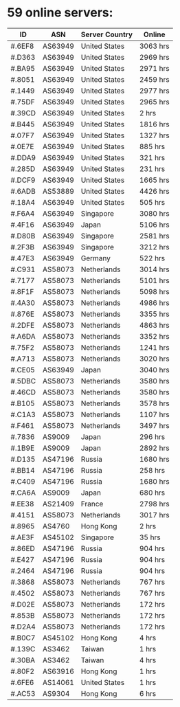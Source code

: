 # 59 online servers:

| ID | ASN | Server Country | Online |
| ------ | ------ | ------ | ------ |
| #.6EF8 | AS63949 | United States | 3063 hrs |
| #.D363 | AS63949 | United States | 2969 hrs |
| #.BA95 | AS63949 | United States | 2971 hrs |
| #.8051 | AS63949 | United States | 2459 hrs |
| #.1449 | AS63949 | United States | 2977 hrs |
| #.75DF | AS63949 | United States | 2965 hrs |
| #.39CD | AS63949 | United States | 2 hrs |
| #.B445 | AS63949 | United States | 1816 hrs |
| #.07F7 | AS63949 | United States | 1327 hrs |
| #.0E7E | AS63949 | United States | 885 hrs |
| #.DDA9 | AS63949 | United States | 321 hrs |
| #.285D | AS63949 | United States | 231 hrs |
| #.DCF9 | AS63949 | United States | 1665 hrs |
| #.6ADB | AS53889 | United States | 4426 hrs |
| #.18A4 | AS63949 | United States | 505 hrs |
| #.F6A4 | AS63949 | Singapore | 3080 hrs |
| #.4F16 | AS63949 | Japan | 5106 hrs |
| #.D80B | AS63949 | Singapore | 2581 hrs |
| #.2F3B | AS63949 | Singapore | 3212 hrs |
| #.47E3 | AS63949 | Germany | 522 hrs |
| #.C931 | AS58073 | Netherlands | 3014 hrs |
| #.7177 | AS58073 | Netherlands | 5101 hrs |
| #.8F1F | AS58073 | Netherlands | 5098 hrs |
| #.4A30 | AS58073 | Netherlands | 4986 hrs |
| #.876E | AS58073 | Netherlands | 3355 hrs |
| #.2DFE | AS58073 | Netherlands | 4863 hrs |
| #.A6DA | AS58073 | Netherlands | 3352 hrs |
| #.75F2 | AS58073 | Netherlands | 1241 hrs |
| #.A713 | AS58073 | Netherlands | 3020 hrs |
| #.CE05 | AS63949 | Japan | 3040 hrs |
| #.5DBC | AS58073 | Netherlands | 3580 hrs |
| #.46CD | AS58073 | Netherlands | 3580 hrs |
| #.B105 | AS58073 | Netherlands | 3578 hrs |
| #.C1A3 | AS58073 | Netherlands | 1107 hrs |
| #.F461 | AS58073 | Netherlands | 3497 hrs |
| #.7836 | AS9009 | Japan | 296 hrs |
| #.1B9E | AS9009 | Japan | 2892 hrs |
| #.D135 | AS47196 | Russia | 1680 hrs |
| #.BB14 | AS47196 | Russia | 258 hrs |
| #.C409 | AS47196 | Russia | 1680 hrs |
| #.CA6A | AS9009 | Japan | 680 hrs |
| #.EE38 | AS21409 | France | 2798 hrs |
| #.4151 | AS58073 | Netherlands | 3017 hrs |
| #.8965 | AS4760 | Hong Kong | 2 hrs |
| #.AE3F | AS45102 | Singapore | 35 hrs |
| #.86ED | AS47196 | Russia | 904 hrs |
| #.E427 | AS47196 | Russia | 904 hrs |
| #.2464 | AS47196 | Russia | 904 hrs |
| #.3868 | AS58073 | Netherlands | 767 hrs |
| #.4502 | AS58073 | Netherlands | 767 hrs |
| #.D02E | AS58073 | Netherlands | 172 hrs |
| #.853B | AS58073 | Netherlands | 172 hrs |
| #.D2A4 | AS58073 | Netherlands | 172 hrs |
| #.B0C7 | AS45102 | Hong Kong | 4 hrs |
| #.139C | AS3462 | Taiwan | 1 hrs |
| #.30BA | AS3462 | Taiwan | 4 hrs |
| #.80F2 | AS63916 | Hong Kong | 1 hrs |
| #.6FE6 | AS14061 | United States | 1 hrs |
| #.AC53 | AS9304 | Hong Kong | 6 hrs |

